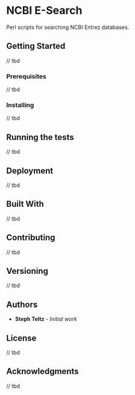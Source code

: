 # NCBI E-Search

Perl scripts for searching NCBI Entrez databases.

## Getting Started

// tbd

### Prerequisites

// tbd

### Installing

// tbd

## Running the tests

// tbd

## Deployment

// tbd

## Built With

// tbd

## Contributing

// tbd

## Versioning

// tbd

## Authors

* **Steph Teltz** - *Initial work* 

## License

// tbd

## Acknowledgments

// tbd
